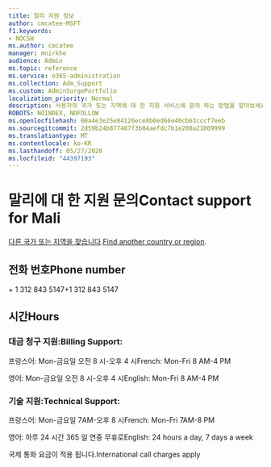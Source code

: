 ```yaml
---
title: 말리 지원 정보
author: cmcatee-MSFT
f1.keywords:
- NOCSH
ms.author: cmcatee
manager: mnirkhe
audience: Admin
ms.topic: reference
ms.service: o365-administration
ms.collection: Adm_Support
ms.custom: AdminSurgePortfolio
localization_priority: Normal
description: 사용자의 국가 또는 지역에 대 한 지원 서비스에 문의 하는 방법을 알아보세요.
ROBOTS: NOINDEX, NOFOLLOW
ms.openlocfilehash: 00a4e3e25e84126ece8b0ed66e40cb63cccf7eeb
ms.sourcegitcommit: 2d59b24b877487f3b84aefdc7b1e200a21009999
ms.translationtype: MT
ms.contentlocale: ko-KR
ms.lasthandoff: 05/27/2020
ms.locfileid: "44397193"
---
```

# <a name="contact-support-for-mali"></a><span data-ttu-id="6b4d5-103">말리에 대 한 지원 문의</span><span class="sxs-lookup"><span data-stu-id="6b4d5-103">Contact support for Mali</span></span>

<span data-ttu-id="6b4d5-104">[다른 국가 또는 지역을 찾습니다](../contact-support-for-business-products.md).</span><span class="sxs-lookup"><span data-stu-id="6b4d5-104">[Find another country or region](../contact-support-for-business-products.md).</span></span>

## <a name="phone-number"></a><span data-ttu-id="6b4d5-105">전화 번호</span><span class="sxs-lookup"><span data-stu-id="6b4d5-105">Phone number</span></span>
<span data-ttu-id="6b4d5-106">+ 1 312 843 5147</span><span class="sxs-lookup"><span data-stu-id="6b4d5-106">+1 312 843 5147</span></span>

## <a name="hours"></a><span data-ttu-id="6b4d5-107">시간</span><span class="sxs-lookup"><span data-stu-id="6b4d5-107">Hours</span></span>
### <a name="billing-support"></a><span data-ttu-id="6b4d5-108">대금 청구 지원:</span><span class="sxs-lookup"><span data-stu-id="6b4d5-108">Billing Support:</span></span>

<span data-ttu-id="6b4d5-109">프랑스어: Mon-금요일 오전 8 시-오후 4 시</span><span class="sxs-lookup"><span data-stu-id="6b4d5-109">French: Mon-Fri 8 AM-4 PM</span></span>

<span data-ttu-id="6b4d5-110">영어: Mon-금요일 오전 8 시-오후 4 시</span><span class="sxs-lookup"><span data-stu-id="6b4d5-110">English: Mon-Fri 8 AM-4 PM</span></span>

### <a name="technical-support"></a><span data-ttu-id="6b4d5-111">기술 지원:</span><span class="sxs-lookup"><span data-stu-id="6b4d5-111">Technical Support:</span></span>

<span data-ttu-id="6b4d5-112">프랑스어: Mon-금요일 7AM-오후 8 시</span><span class="sxs-lookup"><span data-stu-id="6b4d5-112">French: Mon-Fri 7AM-8 PM</span></span>

<span data-ttu-id="6b4d5-113">영어: 하루 24 시간 365 일 연중 무휴로</span><span class="sxs-lookup"><span data-stu-id="6b4d5-113">English: 24 hours a day, 7 days a week</span></span>

<span data-ttu-id="6b4d5-114">국제 통화 요금이 적용 됩니다.</span><span class="sxs-lookup"><span data-stu-id="6b4d5-114">International call charges apply</span></span>
